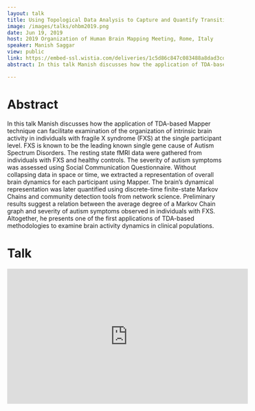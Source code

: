```yaml
---
layout: talk
title: Using Topological Data Analysis to Capture and Quantify Transitions in Intrinsic Brain Activity in Individuals with Fragile X Syndrome 
image: /images/talks/ohbm2019.png
date: Jun 19, 2019
host: 2019 Organization of Human Brain Mapping Meeting, Rome, Italy 
speaker: Manish Saggar
view: public
link: https://embed-ssl.wistia.com/deliveries/1c5d86c847c083488a8dad3cd6250f8184133dd5.webp
abstract: In this talk Manish discusses how the application of TDA-based Mapper technique can facilitate examination of the organization of intrinsic brain activity in individuals with fragile X syndrome (FXS) at the single participant level. FXS is known to be the leading known single gene cause of Autism Spectrum Disorders. The resting state fMRI data were gathered from individuals with FXS and healthy controls. The severity of autism symptoms was assessed using Social Communication Questionnaire. Without collapsing data in space or time, we extracted a representation of overall brain dynamics for each participant using Mapper. The brain’s dynamical representation was later quantified using discrete-time finite-state Markov Chains and community detection tools from network science. Preliminary results suggest a relation between the average degree of a Markov Chain graph and severity of autism symptoms observed in individuals with FXS. Altogether, he presents one of the first applications of TDA-based methodologies to examine brain activity dynamics in clinical populations. 

---
```


# Abstract
In this talk Manish discusses how the application of TDA-based Mapper technique can facilitate examination of the organization of intrinsic brain activity in individuals with fragile X syndrome (FXS) at the single participant level. FXS is known to be the leading known single gene cause of Autism Spectrum Disorders. The resting state fMRI data were gathered from individuals with FXS and healthy controls. The severity of autism symptoms was assessed using Social Communication Questionnaire. Without collapsing data in space or time, we extracted a representation of overall brain dynamics for each participant using Mapper. The brain’s dynamical representation was later quantified using discrete-time finite-state Markov Chains and community detection tools from network science. Preliminary results suggest a relation between the average degree of a Markov Chain graph and severity of autism symptoms observed in individuals with FXS. Altogether, he presents one of the first applications of TDA-based methodologies to examine brain activity dynamics in clinical populations. 

# Talk

<div class="embed-responsive embed-responsive-16by9">
  <iframe width="560" height="315" src="https://embed-ssl.wistia.com/deliveries/1c5d86c847c083488a8dad3cd6250f8184133dd5.webp" frameborder="0" allowfullscreen></iframe>

</div>
<br>
